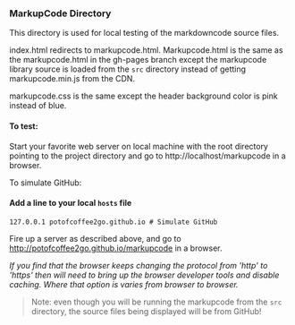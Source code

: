 ### MarkupCode Directory

This directory is used for local testing of the markdowncode source files.

index.html redirects to markupcode.html. Markupcode.html is the same as
the markupcode.html in the gh-pages branch except
the markupcode library source is loaded from the `src` directory instead
of getting markupcode.min.js from the CDN.

markupcode.css is the same except the header background color is pink instead
of blue.

#### To test:

Start your favorite web server on local machine with the root directory 
pointing to the project directory and go to http://localhost/markupcode
in a browser.

To simulate GitHub:

#### Add a line to your local `hosts` file

```
127.0.0.1 potofcoffee2go.github.io # Simulate GitHub
```

Fire up a server as described above, and go to
http://potofcoffee2go.github.io/markupcode in a browser.

*If you find that the browser keeps changing the protocol from 'http' to 'https'
then will need to bring up the browser developer tools and disable caching.
Where that option is varies from browser to browser.*

> Note: even though you will be running the markupcode from the `src` directory,
the source files being displayed will be from GitHub!


